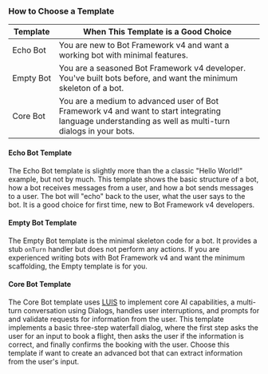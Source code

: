 <!-- Include under "Prerequisites" header after the "quickstart-java-prerequisites.md" file include. in the file:
bot-builder-tutorial-create-basic-bot.md -->

### How to Choose a Template

| Template | When This Template is a Good Choice |
| -------- | -------- |
| Echo&nbsp;Bot  | You are new to Bot Framework v4 and want a working bot with minimal features. |
| Empty&nbsp;Bot  | You are a seasoned Bot Framework v4 developer.  You've built bots before, and want the minimum skeleton of a bot. |
| Core Bot | You are a medium to advanced user of Bot Framework v4 and want to start integrating language understanding as well as multi-turn dialogs in your bots. |

#### Echo Bot Template

The Echo Bot template is slightly more than the a classic "Hello World!" example, but not by much.  This template shows the basic structure of a bot, how a bot receives messages from a user, and how a bot sends messages to a user.  The bot will "echo" back to the user, what the user says to the bot.  It is a good choice for first time, new to Bot Framework v4 developers.

#### Empty Bot Template

The Empty Bot template is the minimal skeleton code for a bot.  It provides a stub `onTurn` handler but does not perform any actions.  If you are experienced writing bots with Bot Framework v4 and want the minimum scaffolding, the Empty template is for you.

#### Core Bot Template

The Core Bot template uses [LUIS](https://www.luis.ai) to implement core AI capabilities, a multi-turn conversation using Dialogs, handles user interruptions, and prompts for and validate requests for information from the user. This template implements a basic three-step waterfall dialog, where the first step asks the user for an input to book a flight, then asks the user if the information is correct, and finally confirms the booking with the user.  Choose this template if want to create an advanced bot that can extract information from the user's input.

